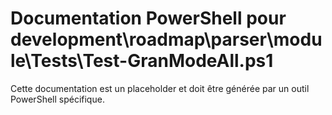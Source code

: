 # Documentation PowerShell pour development\roadmap\parser\module\Tests\Test-GranModeAll.ps1

Cette documentation est un placeholder et doit être générée par un outil PowerShell spécifique.
